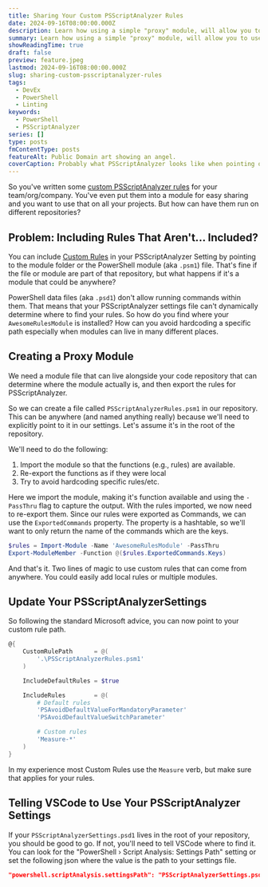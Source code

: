 ```yaml
---
title: Sharing Your Custom PSScriptAnalyzer Rules
date: 2024-09-16T08:00:00.000Z
description: Learn how using a simple "proxy" module, will allow you to use custom PSScriptAnalyzer rules in all your repositories
summary: Learn how using a simple "proxy" module, will allow you to use custom PSScriptAnalyzer rules in all your repositories!
showReadingTime: true
draft: false
preview: feature.jpeg
lastmod: 2024-09-16T08:00:00.000Z
slug: sharing-custom-psscriptanalyzer-rules
tags:
  - DevEx
  - PowerShell
  - Linting
keywords:
  - PowerShell
  - PSScriptAnalyzer
series: []
type: posts
fmContentType: posts
featureAlt: Public Domain art showing an angel.
coverCaption: Probably what PSScriptAnalyzer looks like when pointing out all my mistakes. [Source](https://www.cosmos.so/e/627080146)
---
```


So you've written some
[custom PSScriptAnalyzer rules](https://learn.microsoft.com/en-us/powershell/utility-modules/psscriptanalyzer/create-custom-rule?view=ps-modules)
for your team/org/company. You've even put them into a module for easy sharing
and you want to use that on all your projects. But how can have them run on
different repositories?

## Problem: Including Rules That Aren't... Included?

You can include
[Custom Rules](https://learn.microsoft.com/en-us/powershell/utility-modules/psscriptanalyzer/using-scriptanalyzer?view=ps-modules#custom-rules)
in your PSScriptAnalyzer Setting by pointing to the module folder or the
PowerShell module (aka `.psm1`) file. That's fine if the file or module are part
of that repository, but what happens if it's a module that could be anywhere?

PowerShell data files (aka `.psd1`) don't allow running commands within them.
That means that your PSScriptAnalyzer settings file can't dynamically determine
where to find your rules. So how do you find where your `AwesomeRulesModule` is
installed? How can you avoid hardcoding a specific path especially when modules
can live in many different places.

## Creating a Proxy Module

We need a module file that can live alongside your code repository that can
determine where the module actually is, and then export the rules for
PSScriptAnalyzer.

So we can create a file called `PSScriptAnalyzerRules.psm1` in our repository.
This can be anywhere (and named anything really) because we'll need to
explicitly point to it in our settings. Let's assume it's in the root of the
repository.

We'll need to do the following:

1. Import the module so that the functions (e.g., rules) are available.
2. Re-export the functions as if they were local
3. Try to avoid hardcoding specific rules/etc.

Here we import the module, making it's function available and using the
`-PassThru` flag to capture the output. With the rules imported, we now need to
re-export them. Since our rules were exported as Commands, we can use the
`ExportedCommands` property. The property is a hashtable, so we'll want to only
return the name of the commands which are the keys.

```powershell {title=PSScriptAnalyzerRules.psm1}
$rules = Import-Module -Name 'AwesomeRulesModule' -PassThru
Export-ModuleMember -Function @($rules.ExportedCommands.Keys)
```

And that's it. Two lines of magic to use custom rules that can come from
anywhere. You could easily add local rules or multiple modules.

## Update Your PSScriptAnalyzerSettings

So following the standard Microsoft advice, you can now point to your custom
rule path.

```powershell {title=PSScriptAnalyzerSettings.psd1}
@{
    CustomRulePath      = @(
        '.\PSScriptAnalyzerRules.psm1'
    )

    IncludeDefaultRules = $true

    IncludeRules        = @(
        # Default rules
        'PSAvoidDefaultValueForMandatoryParameter'
        'PSAvoidDefaultValueSwitchParameter'

        # Custom rules
        'Measure-*'
    )
}
```

In my experience most Custom Rules use the `Measure` verb, but make sure that
applies for your rules.

## Telling VSCode to Use Your PSScriptAnalyzer Settings

If your `PSScriptAnalyzerSettings.psd1` lives in the root of your repository,
you should be good to go. If not, you'll need to tell VSCode where to find it.
You can look for the "PowerShell › Script Analysis: Settings Path" setting or
set the following json where the value is the path to your settings file.

```json
"powershell.scriptAnalysis.settingsPath": "PSScriptAnalyzerSettings.psd1"
```
